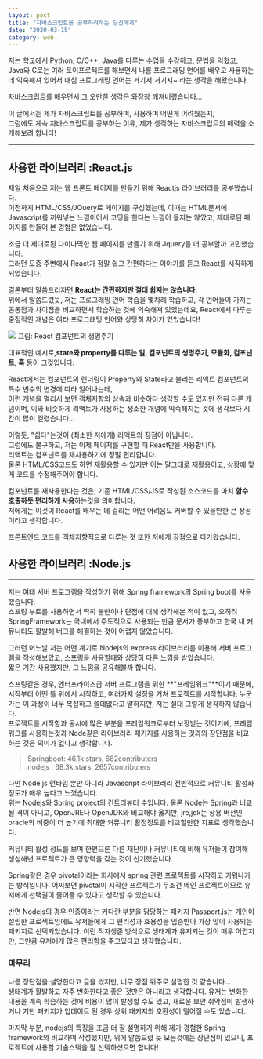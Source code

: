 ```yaml
---
layout: post
title: "자바스크립트를 공부하려하는 당신에게"
date: "2020-03-15"
category: web
---
```


저는 학교에서 Python, C/C++, Java를 다루는 수업을 수강하고, 문법을 익혔고,  
Java와 C로는 여러 토이프로젝트를 해보면서 나름 프로그래밍 언어를 배우고 사용하는데 익숙해져 있어서 내심 프로그래밍 언어는 거기서 거기지~ 라는 생각을 해왔습니다.

자바스크립트를 배우면서 그 오만한 생각은 와장창 깨져버렸습니다...

이 글에서는 제가 자바스크립트를 공부하며, 사용하며 어떤게 어려웠는지,  
그럼에도 계속 자바스크립트를 공부하는 이유, 제가 생각하는 자바스크립트의 매력을 소개해보려 합니다!

---

## 사용한 라이브러리 :React.js

제일 처음으로 저는 웹 프론트 페이지를 만들기 위해 Reactjs 라이브러리를 공부했습니다.  
이전까지 HTML/CSS/JQuery로 페이지를 구성했는데, 이때는 HTML문서에 Javascript를 끼워넣는 느낌이어서 코딩을 한다는 느낌이 들지는 않았고, 제대로된 페이지를 만들어 본 경험은 없었습니다.

조금 더 제대로된 다이나믹한 웹 페이지를 만들기 위해 Jquery를 더 공부할까 고민했습니다.  
그러던 도중 주변에서 React가 정말 쉽고 간편하다는 이야기를 듣고 React를 시작하게 되었습니다.

결론부터 말씀드리자면,**React는 간편하지만 절대 쉽지는 않습니다**.  
위에서 말씀드렸듯, 저는 프로그래밍 언어 학습을 몇차례 학습하고, 각 언어들이 가지는 공통점과 차이점을 비교하면서 학습하는 것에 익숙해져 있었는데요, React에서 다루는 중점적인 개념은 여타 프로그래밍 언어와 상당히 차이가 있었습니다!

<img src="/assets/img/jslib-intro/react-lifecycle.png">
<span style="text-align:center">그림: React 컴포넌트의 생명주기</span>

대표적인 예시로,**state와 property를 다루는 일, 컴포넌트의 생명주기, 모듈화, 컴포넌트, 훅** 등이 그것입니다.

React에서는 컴포넌트의 렌더링이 Property와 State라고 불리는 리액트 컴포넌트의 특수 변수의 변경에 따라 일어나는데,  
이런 개념을 멀리서 보면 객체지향의 상속과 비슷하다 생각할 수도 있지만 전혀 다른 개념이며, 이와 비슷하게 리액트가 사용하는 생소한 개념에 익숙해지는 것에 생각보다 시간이 많이 걸렸습니다...

이렇듯, "쉽다"는것이 (최소한 저에게) 리액트의 장점이 아닙니다.  
그럼에도 불구하고, 저는 이제 페이지를 구현할 때 React만을 사용합니다.  
리액트는 컴포넌트를 재사용하기에 정말 편리합니다.  
물론 HTML/CSS코드도 하면 재활용할 수 있지만 이는 말그대로 재활용이고, 상황에 맞게 코드를 수정해주어야 합니다.

컴포넌트를 재사용한다는 것은, 기존 HTML/CSS/JS로 작성된 소스코드를 마치 **함수 호출하듯 편리하게 사용**하는것을 의미합니다.  
저에게는 이것이 React를 배우는 데 걸리는 어떤 어려움도 커버할 수 있을만한 큰 장점이라고 생각합니다.

프론트엔드 코드를 객체지향적으로 다루는 것 또한 저에게 장점으로 다가왔습니다.

## 사용한 라이브러리 :Node.js

---

저는 여태 서버 프로그램을 작성하기 위해 Spring framework의 Spring boot를 사용했습니다.  
스프링 부트를 사용하면서 딱히 불만이나 단점에 대해 생각해본 적이 없고, 오히려 SpringFramework는 국내에서 주도적으로 사용되는 만큼 문서가 풍부하고 한국 내 커뮤니티도 활발해 버그를 해결하는 것이 어렵지 않았습니다.

그러던 어느날 저는 어떤 계기로 Nodejs의 express 라이브러리를 이용해 서버 프로그램을 작성해보았고, 스프링을 사용할때와 상당히 다른 느낌을 받았습니다.  
짧은 기간 사용했지만, 그 느낌을 공유해볼까 합니다.

스프링같은 경우, 엔터프라이즈급 서버 프로그램을 위한 **"프레임워크"**이기 때문에,  
시작부터 어떤 틀 위에서 시작하고, 여러가지 설정을 거쳐 프로젝트를 시작합니다. 누군가는 이 과정이 너무 복잡하고 쓸데없다고 말하지만, 저는 절대 그렇게 생각하지 않습니다.  
프로젝트를 시작함과 동시에 많은 부분을 프레임워크로부터 보장받는 것이기에, 프레임워크를 사용하는것과 Node같은 라이브러리 패키지를 사용하는 것과의 장단점을 비교하는 것은 의미가 없다고 생각합니다.

> Springboot: 46.1k stars, 662contributers  
> nodejs : 68.3k stars, 2657contributers

다만 Node.js 런타임 뿐만 아니라 Javascript 라이브러리 전반적으로 커뮤니티 활성화 정도가 매우 높다고 느꼈습니다.  
위는 Nodejs와 Spring project의 컨트리뷰터 수입니다. 물론 Node는 Spring과 비교될 격이 아니고, OpenJRE나 OpenJDK와 비교해야 옳지만, jre,jdk는 상용 버전인 oracle의 비중이 더 높기에 최대한 커뮤니티 활정정도를 비교할만한 지표로 생각했습니다.

커뮤니티 활성 정도를 보며 한편으론 다른 재단이나 커뮤니티에 비해 유저들이 참여해 생성해낸 프로젝트가 큰 영향력을 갖는 것이 신기했습니다.

Spring같은 경우 pivotal이라는 회사에서 spring 관련 프로젝트를 시작하고 키워나가는 방식입니다. 어찌보면 pivotal이 시작한 프로젝트가 무조건 메인 프로젝트이므로 유저에게 선택권이 줄어들 수 있다고 생각할 수 있습니다.

반면 Nodejs의 경우 인증이라는 커다란 부분을 담당하는 패키지 Passport.js는 개인이 설립한 프로젝트임에도 유저들에게 그 편리성과 효용성을 입증받아 가장 많이 사용되는 패키지로 선택되었습니다. 이런 적자생존 방식으로 생태계가 유지되는 것이 매우 어렵지만, 그만큼 유저에게 많은 편리함을 주고있다고 생각했습니다.

### 마무리

나름 장단점을 설명한다고 글을 썼지만, 너무 장점 위주로 설명한 것 같습니다...  
생태계가 활발하고 자주 변화한다고 좋은 것만은 아니라고 생각합니다. 유저는 변화한 내용을 계속 학습하는 것에 비용이 많이 발생할 수도 있고, 새로운 보안 취약점이 발생하거나 기반 패키지가 업데이트 된 경우 상위 패키지와 호환성이 떨어질 수도 있습니다.

마지막 부분, nodejs의 특징을 조금 더 잘 설명하기 위해 제가 경험한 Spring framework와 비교하며 작성했지만, 위에 말씀드렸 듯 모든것에는 장단점이 있으니, 프로젝트에 사용할 기술스택을 잘 선택하셨으면 합니다!
